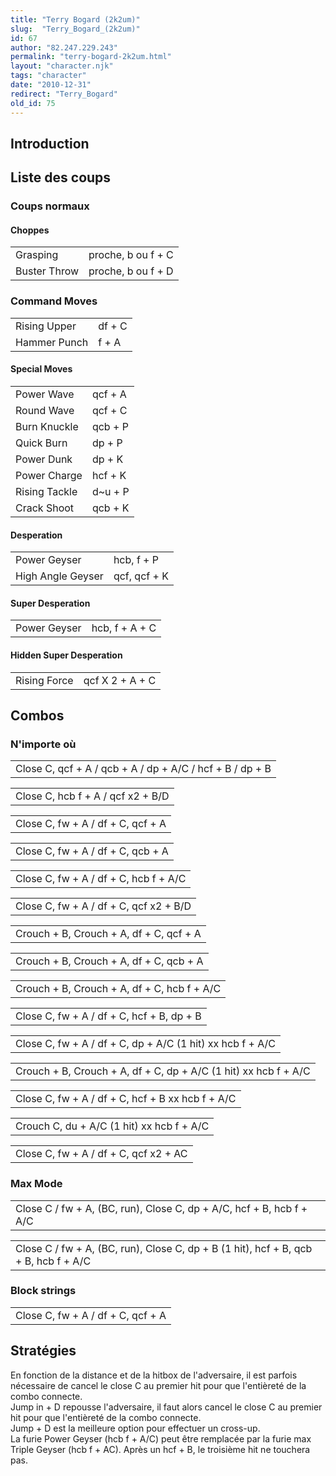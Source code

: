 ```yaml
---
title: "Terry Bogard (2k2um)"
slug:  "Terry_Bogard_(2k2um)"
id: 67
author: "82.247.229.243"
permalink: "terry-bogard-2k2um.html"
layout: "character.njk"
tags: "character"
date: "2010-12-31"
redirect: "Terry_Bogard"
old_id: 75
---
```


## Introduction

## Liste des coups

### Coups normaux

#### Choppes

|              |                    |
|--------------|--------------------|
| Grasping     | proche, b ou f + C |
| Buster Throw | proche, b ou f + D |

### Command Moves

|              |        |
|--------------|--------|
| Rising Upper | df + C |
| Hammer Punch | f + A  |

#### Special Moves

|               |          |
|---------------|----------|
| Power Wave    | qcf + A  |
| Round Wave    | qcf + C  |
| Burn Knuckle  | qcb + P  |
| Quick Burn    | dp + P   |
| Power Dunk    | dp + K   |
| Power Charge  | hcf + K  |
| Rising Tackle | d\~u + P |
| Crack Shoot   | qcb + K  |

#### Desperation

|                   |              |
|-------------------|--------------|
| Power Geyser      | hcb, f + P   |
| High Angle Geyser | qcf, qcf + K |

#### Super Desperation

|              |                |
|--------------|----------------|
| Power Geyser | hcb, f + A + C |

#### Hidden Super Desperation

|              |                 |
|--------------|-----------------|
| Rising Force | qcf X 2 + A + C |

## Combos

### N'importe où

|                                                          |
|----------------------------------------------------------|
| Close C, qcf + A / qcb + A / dp + A/C / hcf + B / dp + B |

|                                   |
|-----------------------------------|
| Close C, hcb f + A / qcf x2 + B/D |

|                                   |
|-----------------------------------|
| Close C, fw + A / df + C, qcf + A |

|                                   |
|-----------------------------------|
| Close C, fw + A / df + C, qcb + A |

|                                       |
|---------------------------------------|
| Close C, fw + A / df + C, hcb f + A/C |

|                                        |
|----------------------------------------|
| Close C, fw + A / df + C, qcf x2 + B/D |

|                                         |
|-----------------------------------------|
| Crouch + B, Crouch + A, df + C, qcf + A |

|                                         |
|-----------------------------------------|
| Crouch + B, Crouch + A, df + C, qcb + A |

|                                             |
|---------------------------------------------|
| Crouch + B, Crouch + A, df + C, hcb f + A/C |

|                                           |
|-------------------------------------------|
| Close C, fw + A / df + C, hcf + B, dp + B |

|                                                           |
|-----------------------------------------------------------|
| Close C, fw + A / df + C, dp + A/C (1 hit) xx hcb f + A/C |

|                                                                 |
|-----------------------------------------------------------------|
| Crouch + B, Crouch + A, df + C, dp + A/C (1 hit) xx hcb f + A/C |

|                                                  |
|--------------------------------------------------|
| Close C, fw + A / df + C, hcf + B xx hcb f + A/C |

|                                           |
|-------------------------------------------|
| Crouch C, du + A/C (1 hit) xx hcb f + A/C |

|                                       |
|---------------------------------------|
| Close C, fw + A / df + C, qcf x2 + AC |

### Max Mode

|                                                                      |
|----------------------------------------------------------------------|
| Close C / fw + A, (BC, run), Close C, dp + A/C, hcf + B, hcb f + A/C |

|                                                                                     |
|-------------------------------------------------------------------------------------|
| Close C / fw + A, (BC, run), Close C, dp + B (1 hit), hcf + B, qcb + B, hcb f + A/C |

### Block strings

|                                   |
|-----------------------------------|
| Close C, fw + A / df + C, qcf + A |

## Stratégies

En fonction de la distance et de la hitbox de l'adversaire, il est
parfois nécessaire de cancel le close C au premier hit pour que
l'entièreté de la combo connecte.  
Jump in + D repousse l'adversaire, il faut alors cancel le close C au
premier hit pour que l'entièreté de la combo connecte.  
Jump + D est la meilleure option pour effectuer un cross-up.  
La furie Power Geyser (hcb f + A/C) peut être remplacée par la furie max
Triple Geyser (hcb f + AC). Après un hcf + B, le troisième hit ne
touchera pas.  
